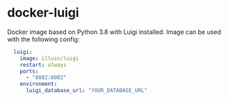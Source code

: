 # docker-luigi

Docker image based on Python 3.8 with Luigi installed. Image can be used with the following config: 

```yaml
  luigi:
    image: illuin/luigi
    restart: always
    ports:
      - "8082:8082"
    environment:
      luigi_database_url: "YOUR_DATABASE_URL"
```

